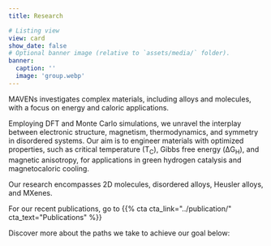 ```yaml
---
title: Research

# Listing view
view: card
show_date: false
# Optional banner image (relative to `assets/media/` folder).
banner:
  caption: ''
  image: 'group.webp'
---
```

MAVENs investigates complex materials, including alloys and molecules, with a focus on energy and
caloric applications.

Employing DFT and Monte Carlo simulations, we unravel the interplay between
electronic structure, magnetism, thermodynamics, and symmetry in disordered systems. Our aim is to
engineer materials with optimized properties, such as critical temperature ($\mathsf{T_C}$), Gibbs
free energy ($\mathsf{\Delta G_H}$), and magnetic anisotropy, for applications in green hydrogen
catalysis and magnetocaloric cooling.

Our research encompasses 2D molecules, disordered alloys, Heusler alloys, and MXenes.


For our recent publications, go to {{% cta cta_link="../publication/" cta_text="Publications" %}}

Discover more about the paths we take to achieve our goal below:
